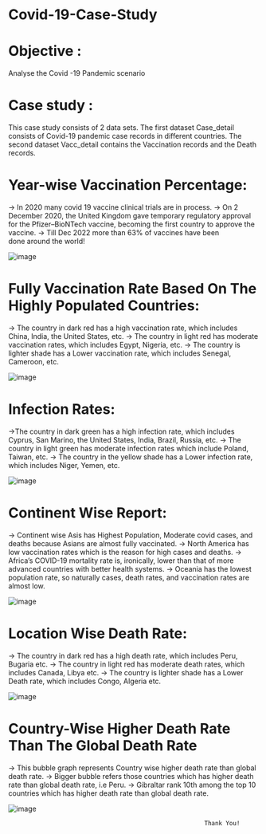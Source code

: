 # Covid-19-Case-Study
# Objective :
Analyse the Covid -19 Pandemic scenario 

# Case study :
This case study consists of 2 data sets. 
The first dataset Case_detail consists of Covid-19 pandemic case records in different countries.
The second dataset Vacc_detail contains the Vaccination records and the Death records.


# Year-wise Vaccination Percentage:
-> In 2020 many covid 19 vaccine clinical trials are in process.
-> On 2 December 2020, the United Kingdom gave temporary regulatory approval for the Pfizer–BioNTech vaccine, becoming the first country to approve the vaccine.
-> Till Dec 2022 more than 63% of vaccines have been done around the world!


![image](https://user-images.githubusercontent.com/82544165/208041269-5ed83ca6-bd4b-4dbd-a211-149f97cb40af.png)


# Fully Vaccination Rate Based On The Highly Populated Countries:
-> The country in dark red has a high vaccination rate, which includes China, India, the United States, etc.
-> The country in light red has moderate vaccination rates, which includes Egypt, Nigeria, etc.
-> The country is lighter shade has a Lower vaccination rate, which includes Senegal, Cameroon, etc.

![image](https://user-images.githubusercontent.com/82544165/208041875-42467b2c-9257-499d-9fc5-6b5fae14e6ae.png)



# Infection Rates:
->The country in dark green has a high infection rate, which includes Cyprus, San Marino, the United States, India, Brazil, Russia, etc.
-> The country in light green has moderate infection rates which include Poland, Taiwan, etc.
-> The country in the yellow shade has a Lower infection rate, which includes Niger, Yemen, etc.


![image](https://user-images.githubusercontent.com/82544165/208042042-543f9d49-74b8-4d6b-b534-3e2c216cf3fc.png)


# Continent Wise Report:
-> Continent wise Asis has Highest Population, Moderate covid cases, and deaths because Asians are almost fully vaccinated.
-> North America has low vaccination rates which is the reason for high cases and deaths.
-> Africa’s COVID-19 mortality rate is, ironically, lower than that of more advanced countries with better health systems.
-> Oceania has the lowest population rate, so naturally cases, death rates, and vaccination rates are almost low.

![image](https://user-images.githubusercontent.com/82544165/208042238-5f8778f5-97a5-46f5-9625-2a0ce4befd10.png)


# Location Wise Death Rate:
-> The country in dark red has a high death rate, which includes Peru, Bugaria etc.
-> The country in light red has moderate death rates, which includes Canada, Libya etc.
-> The country is lighter shade has a Lower Death rate, which includes Congo, Algeria etc.


![image](https://user-images.githubusercontent.com/82544165/208042425-6be79420-a70f-48a1-ab35-25162264f742.png)


# Country-Wise Higher Death Rate Than The Global Death Rate
-> This bubble graph represents Country wise higher death rate than global death rate.
-> Bigger bubble refers those countries which has higher death rate than global death rate, i.e Peru.
->  Gibraltar rank 10th among the top 10 countries which has higher death rate than global death rate.

![image](https://user-images.githubusercontent.com/82544165/208042596-7e397cd2-633d-4565-a932-82edca208e3c.png)



 

                                                           Thank You!
